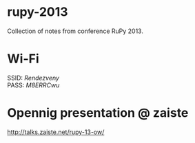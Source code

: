 # rupy-2013

Collection of notes from conference RuPy 2013.

# Wi-Fi

SSID: *Rendezveny*<br />
PASS: *M8ERRCwu*

# Opennig presentation @ zaiste

http://talks.zaiste.net/rupy-13-ow/


